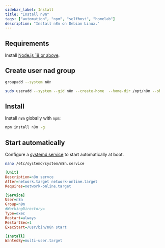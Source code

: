 ```yaml
---
sidebar_label: Install
title: "Install n8n"
tags: ["automation", "npm", "selfhost", "homelab"]
description: "Install n8n on Debian Linux."
---
```


## Requirements

Install [Node.js 18 or above](../nodejs/install.mdx).

## Create user nad group

```bash
groupadd --system n8n
```

```bash
sudo useradd --system --gid n8n --create-home  --home-dir /opt/n8n --shell /usr/sbin/nologin n8n
```

## Install

Install `n8n` globally with `npm`:

```bash
npm install n8n -g
```

## Start automatically

Configure a [systemd service](../systemd/service-unit-configuration.md) to start automatically at boot.

```bash
nano /etc/systemd/system/n8n.service
```

```ini title="/etc/systemd/system/n8n.service"
[Unit]
Description=n8n servce
After=network.target network-online.target
Requires=network-online.target

[Service]
User=n8n
Group=n8n
#WorkingDirectory=
Type=exec
Restart=always
RestartSec=1
ExecStart=/usr/bin/n8n start

[Install]
WantedBy=multi-user.target
```